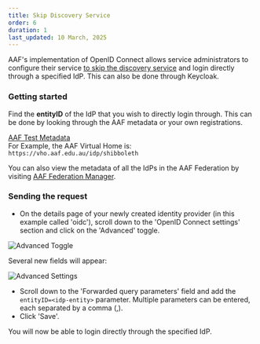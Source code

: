 ```yaml
---
title: Skip Discovery Service
order: 6
duration: 1
last_updated: 10 March, 2025
---
```


AAF's implementation of OpenID Connect allows service administrators to configure their service [to skip the discovery service](/openid-connect-integration/05-skipping-discovery-service) and login directly through a specified IdP. This can also be done through Keycloak.

### Getting started


Find the **entityID** of the IdP that you wish to directly login through. This can be done by looking through the AAF metadata or your own registrations.

<a href="https://md.test.aaf.edu.au/" class="btn btn-outline-primary mb-3">AAF Test Metadata</a>
<br>
For Example, the AAF Virtual Home is: `https://vho.aaf.edu.au/idp/shibboleth`

You can also view the metadata of all the IdPs in the AAF Federation by visiting [AAF Federation Manager](https://manager.aaf.edu.au/identity_providers).

### Sending the request

* On the details page of your newly created identity provider (in this example called 'oidc'), scroll down to the 'OpenID Connect settings' section and click on the 'Advanced' toggle.

![Advanced Toggle](/assets/images/connect-with-keycloak/keycloak-advanced-toggle.png)

Several new fields will appear:

![Advanced Settings](/assets/images/connect-with-keycloak/keycloak-advanced-settings.png)

* Scroll down to the 'Forwarded query parameters' field and add the `entityID=<idp-entity>` parameter. Multiple parameters can be entered, each separated by a comma (,).
* Click 'Save'.

You will now be able to login directly through the specified IdP.